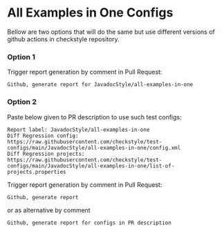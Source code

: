 # All Examples in One Configs

Bellow are two options that will do the same but use different versions
of github actions in checkstyle repository.


### Option 1
Trigger report generation by comment in Pull Request:
```
Github, generate report for JavadocStyle/all-examples-in-one
```

### Option 2

Paste below given to PR description to use such test configs:
```
Report label: JavadocStyle/all-examples-in-one
Diff Regression config: https://raw.githubusercontent.com/checkstyle/test-configs/main/JavadocStyle/all-examples-in-one/config.xml
Diff Regression projects: https://raw.githubusercontent.com/checkstyle/test-configs/main/JavadocStyle/all-examples-in-one/list-of-projects.properties
```

Trigger report generation by comment in Pull Request:
```
Github, generate report
```
or as alternative by comment
```
Github, generate report for configs in PR description
```

